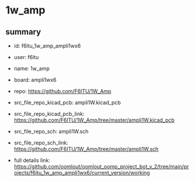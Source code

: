 # 1w_amp
 
## summary 
* id: f6itu_1w_amp_ampli1wx6
* user: f6itu
* name: 1w_amp
* board: ampli1wx6
* repo: https://github.com/F6ITU/1W_Amp
* src_file_repo_kicad_pcb: ampli1W.kicad_pcb
* src_file_repo_kicad_pcb_link: https://github.com/F6ITU/1W_Amp/tree/master/ampli1W.kicad_pcb


* src_file_repo_sch: ampli1W.sch
* src_file_repo_sch_link: https://github.com/F6ITU/1W_Amp/tree/master/ampli1W.sch
* full details link: https://github.com/oomlout/oomlout_oomp_project_bot_v_2/tree/main/projects/f6itu_1w_amp_ampli1wx6/current_version/working  







